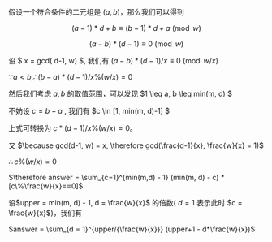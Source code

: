 假设一个符合条件的二元组是 $(a, b)$，那么我们可以得到

$$ (a-1) * d + b \equiv (b-1)*d + a \pmod w$$

$$ (a-b)*(d-1) \equiv 0 \pmod w $$

设 $ x = gcd( d-1, w) $, 我们有 $(a-b) * (d-1) / x \equiv 0 \pmod {w/x}$

$\because a \lt b, \therefore (b-a) *(d-1)/x \% (w/x) = 0$ 

然后我们考虑 $a, b$ 的取值范围，可以发现 $1 \leq a, b \leq min(m, d) $

不妨设 $c = b-a$ , 我们有 $c \in [1, min(m, d)-1] $

上式可转换为 $c * (d-1) / x \% (w/x) = 0$。

又 $\because gcd(d-1, w) = x, \therefore gcd(\frac{d-1}{x}, \frac{w}{x} = 1)$

$\therefore c \% (w/x) = 0$

$\therefore answer = \sum_{c=1}^{min(m,d) - 1} (min(m, d) - c) * [c\%\frac{w}{x}==0]$

设$upper = min(m, d) - 1, d = \frac{w}{x}$ 的倍数( $d = 1$ 表示此时 $c = \frac{w}{x}$)，我们有

$answer = \sum_{d = 1}^{upper/{\frac{w}{x}}} (upper+1 - d*\frac{w}{x})$
